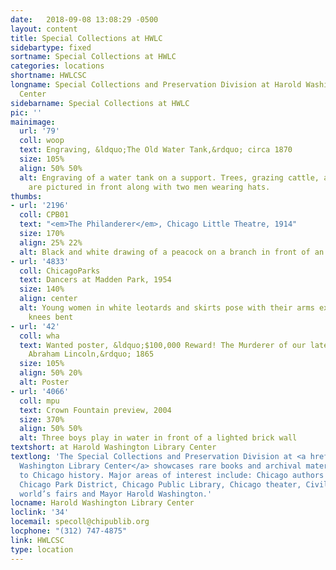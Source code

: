 ```yaml
---
date:   2018-09-08 13:08:29 -0500
layout: content
title: Special Collections at HWLC
sidebartype: fixed
sortname: Special Collections at HWLC
categories: locations
shortname: HWLCSC
longname: Special Collections and Preservation Division at Harold Washington Library
  Center
sidebarname: Special Collections at HWLC
pic: ''
mainimage:
  url: '79'
  coll: woop
  text: Engraving, &ldquo;The Old Water Tank,&rdquo; circa 1870
  size: 105%
  align: 50% 50%
  alt: Engraving of a water tank on a support. Trees, grazing cattle, and a fence
    are pictured in front along with two men wearing hats.
thumbs:
- url: '2196'
  coll: CPB01
  text: "<em>The Philanderer</em>, Chicago Little Theatre, 1914"
  size: 170%
  align: 25% 22%
  alt: Black and white drawing of a peacock on a branch in front of an orange circle
- url: '4833'
  coll: ChicagoParks
  text: Dancers at Madden Park, 1954
  size: 140%
  align: center
  alt: Young women in white leotards and skirts pose with their arms extended and
    knees bent
- url: '42'
  coll: wha
  text: Wanted poster, &ldquo;$100,000 Reward! The Murderer of our late beloved President,
    Abraham Lincoln,&rdquo; 1865
  size: 105%
  align: 50% 20%
  alt: Poster
- url: '4066'
  coll: mpu
  text: Crown Fountain preview, 2004
  size: 370%
  align: 50% 50%
  alt: Three boys play in water in front of a lighted brick wall
textshort: at Harold Washington Library Center
textlong: 'The Special Collections and Preservation Division at <a href="https://www.chipublib.org/locations/34">Harold
  Washington Library Center</a> showcases rare books and archival material relating
  to Chicago history. Major areas of interest include: Chicago authors and publishing,
  Chicago Park District, Chicago Public Library, Chicago theater, Civil War, Chicago’s
  world’s fairs and Mayor Harold Washington.'
locname: Harold Washington Library Center
loclink: '34'
locemail: specoll@chipublib.org
locphone: "(312) 747-4875"
link: HWLCSC
type: location
---
```

